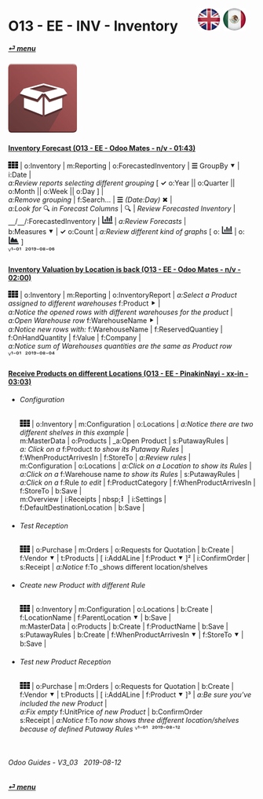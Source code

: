 # O13 - EE - INV - Inventory &nbsp;&nbsp;&nbsp;&nbsp; [![en-uk](/doc/img/flg/en-uk-flg-btn-sml.png)](/en-uk/o13/ee/inv/en-uk-o13-ee-inv-guides.md) [ ![es-mx](/doc/img/flg/es-mx-flg-btn-sml.png)](/es-mx/o13/ee/inv/es-mx-o13-ee-inv-guides.md)
#### [_&#x23CE; menu_](/en-uk/o13/ee/en-uk-o13-ee-guides-menu.md "Back to EE menu")  
### ![inv](/doc/img/app/big/inv.png)
[ⱽ¹²³⁴⁵⁶⁷⁸⁹⁰⁻]: # (ⱽ¹²³⁴⁵⁶⁷⁸⁹⁰⁻)

#### [Inventory Forecast (O13 - EE - Odoo Mates - n/v - 01:43)](https://youtube.com/embed/jD7daYG4EF0?autoplay=1&start=0&end=90&rel=0)  
![apps](/doc/img/apps.png) | o:Inventory | m:Reporting | o:ForecastedInventory | **&#x2630;** GroupBy &#x2BC6; | i:Date |  
_a:Review reports selecting different grouping_ \[ **&#x2713;** o:Year || o:Quarter || o:Month || o:Week || o:Day ] |  
_a:Remove grouping_ | f:Search... | **&#x2630;** _(Date:Day)_ &#x2716; |  
_a:Look for_ &#x1F50D; _in Forecast Columns_ | &#x1F50D; | _Review Forecasted Inventory_ |  
&#x23BD;/&#x23BD;/:ForecastedInventory | ![icon_view_chart_bars_small](/doc/img/icon_view_chart_bars_small.png) | _a:Review Forecasts_ |  
b:Measures &#x2BC6; | **&#x2713;** o:Count | _a:Review different kind of graphs_ \[ o: ![icon_view_chart_bars_small](/doc/img/icon_view_chart_bars_small.png) | o: ![icon_view_chart_area_small](/doc/img/icon_view_chart_area_small.png) ]  
ⱽ¹⁻⁰¹ &nbsp;²⁰¹⁹⁻⁰⁸⁻⁰⁶

#### [Inventory Valuation by Location is back (O13 - EE - Odoo Mates - n/v - 02:00)](https://youtube.com/embed/aviF4M7XCcs?autoplay=1&start=0&end=86&rel=0)  
![apps](/doc/img/apps.png) | o:Inventory | m:Reporting | o:InventoryReport | _a:Select a Product assigned to different warehouses_ f:Product &#x2BC8; |  
_a:Notice the opened rows with different warehouses for the product_ |  
_a:Open Warehouse row_ f:WarehouseName &#x2BC8; |  
_a:Notice new rows with:_ f:WarehouseName | f:ReservedQuantiey | f:OnHandQuantity | f:Value | f:Company |  
_a:Notice sum of Warehouses quantities are the same as Product row_  
ⱽ¹⁻⁰¹ &nbsp;²⁰¹⁹⁻⁰⁸⁻⁰⁴

#### [Receive Products on different Locations (O13 - EE - PinakinNayi - xx-in - 03:03)](https://youtube.com/embed/SOs90Jbpc8M?autoplay=1&start=0&end=160&rel=0)  
- ###### Configuration  
  ![apps](/doc/img/apps.png) | o:Inventory | m:Configuration | o:Locations | _a:Notice there are two different shelves in this example_ |  
  m:MasterData | o:Products | _a:Open Product | s:PutawayRules |  
  _a: Click on a_ f:Product _to show its Putaway Rules_ | f:WhenProductArrivesIn | f:StoreTo | _a:Review rules_ |  
  m:Configuration | o:Locations | _a:Click on a Location to show its Rules_ |  
  _a:Click on a_ f:Warehouse name _to show its Rules_ | s:PutawayRules |  
  _a:Click on a_ f:Rule _to edit_ | f:ProductCategory | f:WhenProductArrivesIn | f:StoreTo | b:Save |  
  m:Overview | i:Receipts | nbsp;**&#x2807;** | i:Settings | f:DefaultDestinationLocation | b:Save |  
- ###### Test Reception 
  ![apps](/doc/img/apps.png) | o:Purchase | m:Orders | o:Requests for Quotation | b:Create |  
  f:Vendor &#x2BC6; | t:Products | \[ i:AddALine | f:Product &#x2BC6; ]² | i:ConfirmOrder |  
  s:Receipt | _a:Notice_ f:To _shows different location/shelves
- ###### Create new Product with different Rule  
  ![apps](/doc/img/apps.png) | o:Inventory | m:Configuration | o:Locations | b:Create |  
  f:LocationName | f:ParentLocation &#x2BC6; | b:Save |  
  m:MasterData | o:Products | b:Create | f:ProductName | b:Save |  
  s:PutawayRules | b:Create | f:WhenProductArrivesIn &#x2BC6; | f:StoreTo &#x2BC6; | b:Save |  
- ###### Test new Product Reception 
  ![apps](/doc/img/apps.png) | o:Purchase | m:Orders | o:Requests for Quotation | b:Create |  
  f:Vendor &#x2BC6; | t:Products | \[ i:AddALine | f:Product &#x2BC6; ]³ | _a:Be sure you've included the new Product_ |  
  _a:Fix empty_ f:UnitPrice _of new Product_ | b:ConfirmOrder  
  s:Receipt | _a:Notice_ f:To _now shows three different location/shelves because of defined Putaway Rules_
ⱽ¹⁻⁰¹ &nbsp;²⁰¹⁹⁻⁰⁸⁻¹²

<br>

###### Odoo Guides - V3_03 &nbsp; 2019-08-12  
**[_&#x23CE; menu_](/en-uk/o13/ee/en-uk-o13-ee-guides-menu.md)**  
